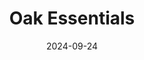 ---  
layout: startup_page  
title: "Oak Essentials"  
id: "oakessentials.com"  
permalink: "/oakessentialsoakessentials.com09242024/"  
website: "https://oakessentials.com"  
funding_round: ""  
funding_amount: ""  
investors: "Silas Capital, Unilever Ventures"  
about: "Oak Essentials is a natural skincare brand founded by Jenni Kayne, offering luxurious body and skincare products focused on efficacy and a spa-like experience. The brand prioritizes moisture-rich essentials to inspire daily self-care rituals, emphasizing a minimalist aesthetic and holistic wellness benefits."  
markets: "Skincare, Body Care, Beauty"  
hq: "Los Angeles, California, United States"  
founded_year: "2021"  
linkedin: "https://www.linkedin.com/company/oakessentials"  
twitter: ""  
instagram: "https://www.instagram.com/oakessentials"  
facebook: "https://www.facebook.com/OakEssentials"  
crunchbase: "https://www.crunchbase.com/organization/oak-essentials"  
pitchbook: "https://pitchbook.com/profiles/company/519745-42"  

date_display: "24-Sep-2024"  
date: "2024-09-24"

# SEO Optimization  
meta_title: "Oak Essentials"  
meta_description: "Oak Essentials, Oak Essentials is a natural skincare brand founded by Jenni Kayne, offering luxurious body and skincare products focused on efficacy and a spa-like ex..."  
meta_keywords: "Oak Essentials, Skincare, Body Care, Beauty,  funding"  
canonical_url: "https://startup.projectstartups.com/oakessentialsoakessentials.com09242024/"  
---